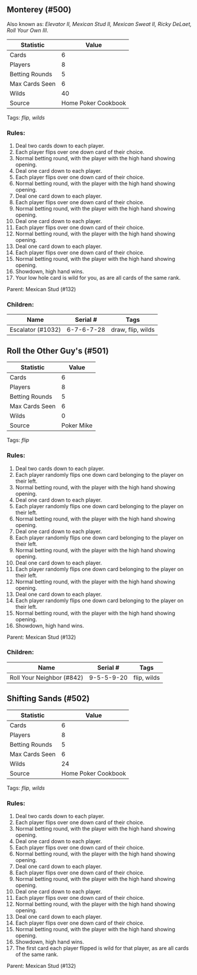 ## Monterey (#500)
Also known as: *Elevator II, Mexican Stud II, Mexican Sweat II, Ricky DeLaet, Roll Your Own III*.

|Statistic|Value|
|---------|-----|
|Cards|6|
|Players|8|
|Betting Rounds|5|
|Max Cards Seen|6|
|Wilds|40|
|Source|Home Poker Cookbook|
Tags: *flip, wilds*
### Rules:
1. Deal two cards down to each player.
2. Each player flips over one down card of their choice.
3. Normal betting round, with the player with the high hand showing opening.
4. Deal one card down to each player.
5. Each player flips over one down card of their choice.
6. Normal betting round, with the player with the high hand showing opening.
7. Deal one card down to each player.
8. Each player flips over one down card of their choice.
9. Normal betting round, with the player with the high hand showing opening.
10. Deal one card down to each player.
11. Each player flips over one down card of their choice.
12. Normal betting round, with the player with the high hand showing opening.
13. Deal one card down to each player.
14. Each player flips over one down card of their choice.
15. Normal betting round, with the player with the high hand showing opening.
16. Showdown, high hand wins.
17. Your low hole card is wild for you, as are all cards of the same rank.

Parent: Mexican Stud (#132)
### Children:

|Name|Serial #|Tags|
|----|--------|----|
|Escalator (#1032)|6-7-6-7-28|draw, flip, wilds


## Roll the Other Guy's (#501)

|Statistic|Value|
|---------|-----|
|Cards|6|
|Players|8|
|Betting Rounds|5|
|Max Cards Seen|6|
|Wilds|0|
|Source|Poker Mike|
Tags: *flip*
### Rules:
1. Deal two cards down to each player.
2. Each player randomly flips one down card belonging to the player on their left.
3. Normal betting round, with the player with the high hand showing opening.
4. Deal one card down to each player.
5. Each player randomly flips one down card belonging to the player on their left.
6. Normal betting round, with the player with the high hand showing opening.
7. Deal one card down to each player.
8. Each player randomly flips one down card belonging to the player on their left.
9. Normal betting round, with the player with the high hand showing opening.
10. Deal one card down to each player.
11. Each player randomly flips one down card belonging to the player on their left.
12. Normal betting round, with the player with the high hand showing opening.
13. Deal one card down to each player.
14. Each player randomly flips one down card belonging to the player on their left.
15. Normal betting round, with the player with the high hand showing opening.
16. Showdown, high hand wins.

Parent: Mexican Stud (#132)
### Children:

|Name|Serial #|Tags|
|----|--------|----|
|Roll Your Neighbor (#842)|9-5-5-9-20|flip, wilds


## Shifting Sands (#502)

|Statistic|Value|
|---------|-----|
|Cards|6|
|Players|8|
|Betting Rounds|5|
|Max Cards Seen|6|
|Wilds|24|
|Source|Home Poker Cookbook|
Tags: *flip, wilds*
### Rules:
1. Deal two cards down to each player.
2. Each player flips over one down card of their choice.
3. Normal betting round, with the player with the high hand showing opening.
4. Deal one card down to each player.
5. Each player flips over one down card of their choice.
6. Normal betting round, with the player with the high hand showing opening.
7. Deal one card down to each player.
8. Each player flips over one down card of their choice.
9. Normal betting round, with the player with the high hand showing opening.
10. Deal one card down to each player.
11. Each player flips over one down card of their choice.
12. Normal betting round, with the player with the high hand showing opening.
13. Deal one card down to each player.
14. Each player flips over one down card of their choice.
15. Normal betting round, with the player with the high hand showing opening.
16. Showdown, high hand wins.
17. The first card each player flipped is wild for that player, as are all cards of the same rank.

Parent: Mexican Stud (#132)


